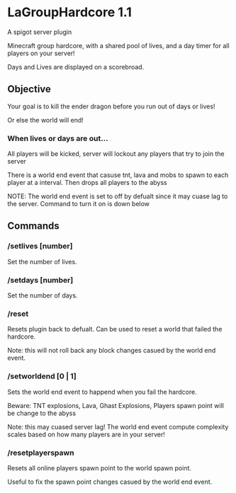 # LaGroupHardcore 1.1
A spigot server plugin

Minecraft group hardcore, with a shared pool of lives, and a day timer for all players on your server!

Days and Lives are displayed on a scorebroad.

## Objective

Your goal is to kill the ender dragon before you run out of days or lives! 

Or else the world will end!

### When lives or days are out...

All players will be kicked, server will lockout any players that try to join the server

There is a world end event that casuse tnt, lava and mobs to spawn to each player at a interval. Then drops all players to the abyss

NOTE: The world end event is set to off by defualt since it may cuase lag to the server. Command to turn it on is down below


## Commands

### /setlives [number]

Set the number of lives.

### /setdays [number]

Set the number of days.

### /reset

Resets plugin back to defualt. Can be used to reset a world that failed the hardcore.

Note: this will not roll back any block changes casued by the world end event.
   
### /setworldend [0 | 1]

Sets the world end event to happend when you fail the hardcore.

Beware: TNT explosions, Lava, Ghast Explosions, Players spawn point will be change to the abyss

Note: this may cuased server lag! The world end event compute complexity scales based on how many players are in your server!

### /resetplayerspawn

Resets all online players spawn point to the world spawn point.

Useful to fix the spawn point changes casued by the world end event.

